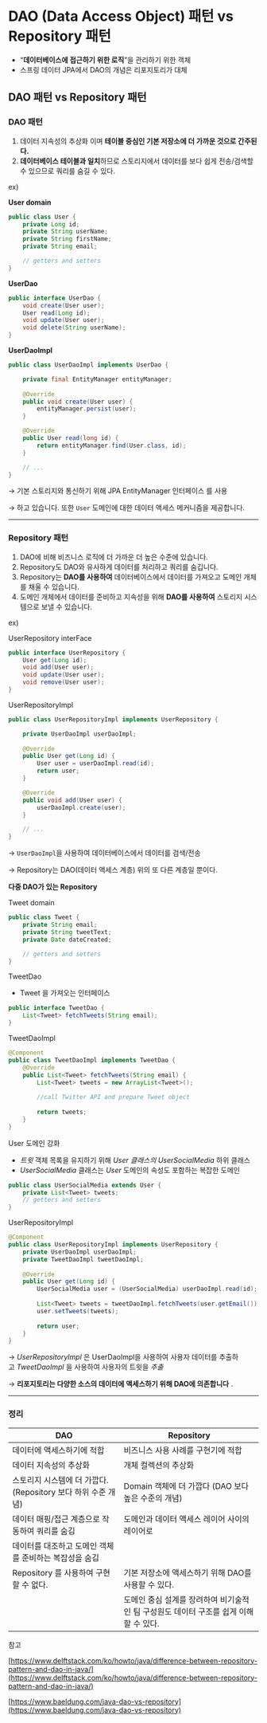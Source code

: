 # DAO (Data Access Object) 패턴 vs Repository 패턴

- “**데이터베이스에 접근하기 위한 로직**”을 관리하기 위한 객체
- 스프링 데이터 JPA에서 DAO의 개념은 리포지토리가 대체

## **DAO 패턴 vs Repository 패턴**

### **DAO 패턴**

1. 데이터 지속성의 추상화 이며 **테이블 중심인 기본 저장소에 더 가까운 것으로 간주된다.**
2. **데이터베이스 테이블과 일치**하므로 스토리지에서 데이터를 보다 쉽게 전송/검색할 수 있으므로 쿼리를 숨길 수 있다.

ex)

**User domain**

```java
public class User {
    private Long id;
    private String userName;
    private String firstName;
    private String email;

    // getters and setters
}
```

**UserDao**

```java
public interface UserDao {
    void create(User user);
    User read(Long id);
    void update(User user);
    void delete(String userName);
}
```

**UserDaoImpl**

```java
public class UserDaoImpl implements UserDao {

    private final EntityManager entityManager;
    
    @Override
    public void create(User user) {
        entityManager.persist(user);
    }

    @Override
    public User read(long id) {
        return entityManager.find(User.class, id);
    }

    // ...
}
```

→ 기본 스토리지와 통신하기 위해 JPA EntityManager 인터페이스 를 사용

→ 하고 있습니다. 또한 `User` 도메인에 대한 데이터 액세스 메커니즘을 제공합니다.

---

### **Repository 패턴**

1. DAO에 비해 비즈니스 로직에 더 가까운 더 높은 수준에 있습니다.
2. Repository도 DAO와 유사하게 데이터를 처리하고 쿼리를 숨깁니다.
3. Repository는 **DAO를 사용하여** 데이터베이스에서 데이터를 가져오고 도메인 개체를 채울 수 있습니다.
4. 도메인 개체에서 데이터를 준비하고 지속성을 위해 **DAO를 사용하여** 스토리지 시스템으로 보낼 수 있습니다.

ex)

UserRepository interFace

```java
public interface UserRepository {
    User get(Long id);
    void add(User user);
    void update(User user);
    void remove(User user);
}
```

UserRepositoryImpl

```java
public class UserRepositoryImpl implements UserRepository {

    private UserDaoImpl userDaoImpl;
    
    @Override
    public User get(Long id) {
        User user = userDaoImpl.read(id);
        return user;
    }

    @Override
    public void add(User user) {
        userDaoImpl.create(user);
    }

    // ...
}
```

→ `UserDaoImpl`을 사용하여 데이터베이스에서 데이터를 검색/전송

→ Repository는 DAO(데이터 액세스 계층) 위의 또 다른 계층일 뿐이다.

**다중 DAO가 있는 Repository**

Tweet domain

```java
public class Tweet {
    private String email;
    private String tweetText;    
    private Date dateCreated;

    // getters and setters
}
```

TweetDao

- Tweet 을 가져오는 인터페이스

```java
public interface TweetDao {
    List<Tweet> fetchTweets(String email);    
}
```

TweetDaoImpl

```java
@Component
public class TweetDaoImpl implements TweetDao {
    @Override
    public List<Tweet> fetchTweets(String email) {
        List<Tweet> tweets = new ArrayList<Tweet>();
        
        //call Twitter API and prepare Tweet object
        
        return tweets;
    }
}
```

User 도메인 강화

- *트윗* 객체 목록을 유지하기 위해 *User 클래스의 UserSocialMedia* 하위 클래스
- *UserSocialMedia* 클래스는 *User* 도메인의 속성도 포함하는 복잡한 도메인

```java
public class UserSocialMedia extends User {
    private List<Tweet> tweets;
    // getters and setters
}
```

UserRepositoryImpl

```java
@Component
public class UserRepositoryImpl implements UserRepository {
    private UserDaoImpl userDaoImpl;
    private TweetDaoImpl tweetDaoImpl;
    
    @Override
    public User get(Long id) {
        UserSocialMedia user = (UserSocialMedia) userDaoImpl.read(id);
        
        List<Tweet> tweets = tweetDaoImpl.fetchTweets(user.getEmail());
        user.setTweets(tweets);
        
        return user;
    }
}
```

→ *UserRepositoryImpl* 은 UserDaoImpl을 사용하여 사용자 데이터를 추출하고 *TweetDaoImpl* 을 사용하여 사용자의 트윗을 *추출*

→ **리포지토리는 다양한 소스의 데이터에 액세스하기 위해 DAO에 의존합니다** .

---

### **정리**

| DAO | Repository |
| --- | --- |
| 데이터에 액세스하기에 적합 | 비즈니스 사용 사례를 구현기에 적합 |
|  데이터 지속성의 추상화 | 개체 컬렉션의 추상화 |
| 스토리지 시스템에 더 가깝다. (Repository 보다 하위 수준 개념) | Domain 객체에 더 가깝다 (DAO 보다 높은 수준의 개념) |
| 데이터 매핑/접근 계층으로 작동하여 쿼리를 숨김 | 도메인과 데이터 액세스 레이어 사이의 레이어로
데이터를 대조하고 도메인 객체를 준비하는 복잡성을 숨김 |
| Repository 를 사용하여 구현할 수 없다. | 기본 저장소에 액세스하기 위해 DAO를 사용할 수 있다. |
|  | 도메인 중심 설계를 장려하여 비기술적인 팀 구성원도 데이터 구조를 쉽게 이해할 수 있다. |

참고

[https://www.delftstack.com/ko/howto/java/difference-between-repository-pattern-and-dao-in-java/](https://www.delftstack.com/ko/howto/java/difference-between-repository-pattern-and-dao-in-java/)

[https://www.baeldung.com/java-dao-vs-repository](https://www.baeldung.com/java-dao-vs-repository)
